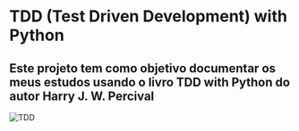 # TDD (Test Driven Development) with Python

## Este projeto tem como objetivo documentar os meus estudos usando o livro **TDD with Python** do autor Harry J. W. Percival 


![TDD](https://m.media-amazon.com/images/I/71E4TOjlmCL._AC_UF1000,1000_QL80_.jpg)

 

 
